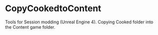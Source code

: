 # CopyCookedtoContent
Tools for Session modding (Unreal Engine 4). Copying Cooked folder into the Content game folder.
